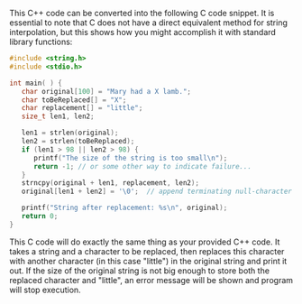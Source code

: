 This C++ code can be converted into the following C code snippet. It is essential to note that C does not have a direct equivalent method for string interpolation, but this shows how you might accomplish it with standard library functions:

```c
#include <string.h>
#include <stdio.h>

int main( ) {
   char original[100] = "Mary had a X lamb."; 
   char toBeReplaced[] = "X";
   char replacement[] = "little";
   size_t len1, len2;

   len1 = strlen(original);
   len2 = strlen(toBeReplaced);
   if (len1 > 98 || len2 > 98) {
      printf("The size of the string is too small\n");
      return -1; // or some other way to indicate failure...
   }
   strncpy(original + len1, replacement, len2);
   original[len1 + len2] = '\0';  // append terminating null-character at the end

   printf("String after replacement: %s\n", original);
   return 0;
}
```
This C code will do exactly the same thing as your provided C++ code. It takes a string and a character to be replaced, then replaces this character with another character (in this case "little") in the original string and print it out. If the size of the original string is not big enough to store both the replaced character and "little", an error message will be shown and program will stop execution.

